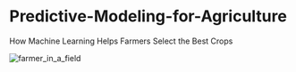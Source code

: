# Predictive-Modeling-for-Agriculture

How Machine Learning Helps Farmers Select the Best Crops





![farmer_in_a_field](https://github.com/insafhamdi/Predictive-Modeling-for-Agriculture/assets/114315751/6f387a47-0864-4802-a6fd-b056ae2b6bbc)
